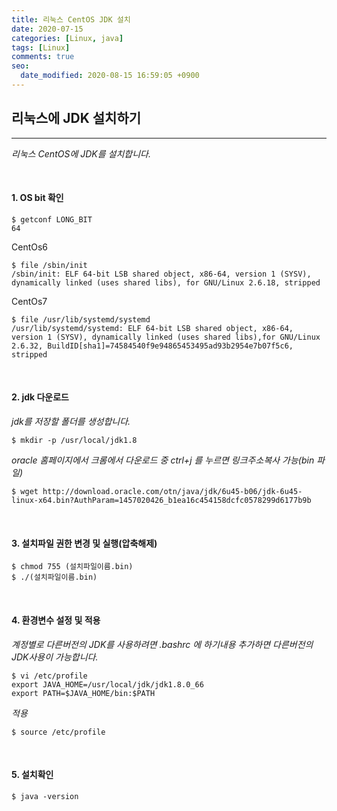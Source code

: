 ```yaml
---
title: 리눅스 CentOS JDK 설치
date: 2020-07-15
categories: [Linux, java]
tags: [Linux]
comments: true
seo:
  date_modified: 2020-08-15 16:59:05 +0900
---
```


## 리눅스에 JDK 설치하기
---

_리눅스 CentOS에 JDK를 설치합니다._

<br>

#### 1. OS bit 확인


```
$ getconf LONG_BIT
64
```

CentOs6

```
$ file /sbin/init
/sbin/init: ELF 64-bit LSB shared object, x86-64, version 1 (SYSV), dynamically linked (uses shared libs), for GNU/Linux 2.6.18, stripped
```

CentOs7

```
$ file /usr/lib/systemd/systemd
/usr/lib/systemd/systemd: ELF 64-bit LSB shared object, x86-64, version 1 (SYSV), dynamically linked (uses shared libs),for GNU/Linux 2.6.32, BuildID[sha1]=74584540f9e94865453495ad93b2954e7b07f5c6, stripped
```

<br>

#### 2. jdk 다운로드

_jdk를 저장할 폴더를 생성합니다._

```
$ mkdir -p /usr/local/jdk1.8
```

_oracle 홈페이지에서 크롬에서 다운로드 중 ctrl+j 를 누르면 링크주소복사 가능(bin 파일)_

```
$ wget http://download.oracle.com/otn/java/jdk/6u45-b06/jdk-6u45-linux-x64.bin?AuthParam=1457020426_b1ea16c454158dcfc0578299d6177b9b
```

<br>

#### 3. 설치파일 권한 변경 및 실행(압축해제)

```
$ chmod 755 (설치파일이름.bin)
$ ./(설치파일이름.bin)
```

<br>

#### 4. 환경변수 설정 및 적용

_계정별로 다른버전의 JDK를 사용하려면 .bashrc 에 하기내용 추가하면 다른버전의 JDK사용이 가능합니다._

```
$ vi /etc/profile
export JAVA_HOME=/usr/local/jdk/jdk1.8.0_66
export PATH=$JAVA_HOME/bin:$PATH
```

_적용_

```
$ source /etc/profile
```

<br>

#### 5. 설치확인

```
$ java -version
```
